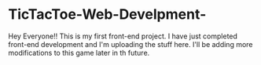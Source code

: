 # TicTacToe-Web-Develpment-
Hey Everyone!! This is my first front-end project. I have just completed front-end development and I'm uploading the stuff here. I'll be adding more modifications to this game later in th future.
